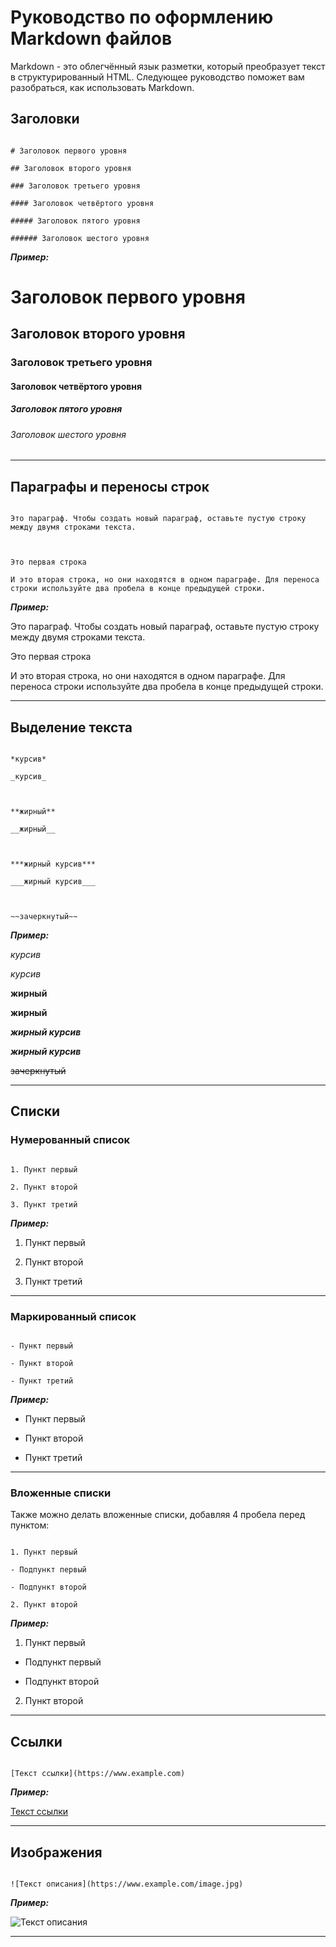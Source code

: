 # Руководство по оформлению Markdown файлов

Markdown - это облегчённый язык разметки, который преобразует текст в структурированный HTML. Следующее руководство поможет вам разобраться, как использовать Markdown.

  

## Заголовки

```

# Заголовок первого уровня

## Заголовок второго уровня

### Заголовок третьего уровня

#### Заголовок четвёртого уровня

##### Заголовок пятого уровня

###### Заголовок шестого уровня

```

***Пример:***

  

# Заголовок первого уровня

## Заголовок второго уровня

### Заголовок третьего уровня

#### Заголовок четвёртого уровня

##### Заголовок пятого уровня

###### Заголовок шестого уровня

---

  

## Параграфы и переносы строк

```

Это параграф. Чтобы создать новый параграф, оставьте пустую строку между двумя строками текста.

  

Это первая строка

И это вторая строка, но они находятся в одном параграфе. Для переноса строки используйте два пробела в конце предыдущей строки.

```

***Пример:***

  

Это параграф. Чтобы создать новый параграф, оставьте пустую строку между двумя строками текста.

  

Это первая строка

И это вторая строка, но они находятся в одном параграфе. Для переноса строки используйте два пробела в конце предыдущей строки.

  

---

  

## Выделение текста

```

*курсив*

_курсив_

  

**жирный**

__жирный__

  

***жирный курсив***

___жирный курсив___

  

~~зачеркнутый~~

```

***Пример:***

  

*курсив*

_курсив_

  

**жирный**

__жирный__

  

***жирный курсив***

___жирный курсив___

  

~~зачеркнутый~~

  

---



## Списки

### Нумерованный список

```

1. Пункт первый

2. Пункт второй

3. Пункт третий

```

***Пример:***

  

1. Пункт первый

2. Пункт второй

3. Пункт третий

---

  

### Маркированный список

```

- Пункт первый

- Пункт второй

- Пункт третий

```

***Пример:***

  

- Пункт первый

- Пункт второй

- Пункт третий

---

### Вложенные списки

Также можно делать вложенные списки, добавляя 4 пробела перед пунктом:

```

1. Пункт первый

- Подпункт первый

- Подпункт второй

2. Пункт второй

```

***Пример:***

  

1. Пункт первый

- Подпункт первый

- Подпункт второй

2. Пункт второй

---




## Ссылки

```

[Текст ссылки](https://www.example.com)

```

***Пример:***

  

[Текст ссылки](https://www.example.com)

  

---

  

## Изображения

```

![Текст описания](https://www.example.com/image.jpg)

```

***Пример:***

  

![Текст описания](https://assets.simpleviewinc.com/simpleview/image/upload/c_fill,h_720,q_75,w_1400/v1/clients/newyorkcity/Coronavirus_Info_midtown_manhattan_skyline_nyc_3000x2000_364fa9b8-86ce-4f95-907a-4bd8ea32f232.jpg)

  

---
